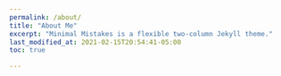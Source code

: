 ```yaml
---
permalink: /about/
title: "About Me"
excerpt: "Minimal Mistakes is a flexible two-column Jekyll theme."
last_modified_at: 2021-02-15T20:54:41-05:00
toc: true

---
```



